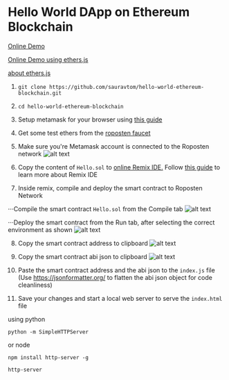 # Hello World DApp on Ethereum Blockchain
[Online Demo](https://microsecondjava--testhackathon.repl.co/)


[Online Demo using ethers.js](http://sauravtom.com/hello-world-ethereum-blockchain/ethers-js/) 

[about ethers.js](https://docs.ethers.io/ethers.js/html/)
1. `git clone https://github.com/sauravtom/hello-world-ethereum-blockchain.git`

2. `cd hello-world-ethereum-blockchain`

3. Setup metamask for your browser using [this guide](https://medium.com/@followcoin/how-to-install-metamask-88cbdabc1d28)

4. Get some test ethers from the [roposten faucet](https://faucet.metamask.io/)

5. Make sure you're Metamask account is connected to the Roposten network
![alt text](https://raw.githubusercontent.com/sauravtom/hello-world-ethereum-blockchain/master/demo-images/1.png)

6. Copy the content of `Hello.sol` to [online Remix IDE.](http://remix.ethereum.org) Follow [this guide](https://media.readthedocs.org/pdf/remix/latest/remix.pdf) to learn more about Remix IDE

7. Inside remix, compile and deploy the smart contract to Roposten Network

⋅⋅⋅Compile the smart contract `Hello.sol` from the Compile tab ![alt text](https://raw.githubusercontent.com/sauravtom/hello-world-ethereum-blockchain/master/demo-images/5.png)

⋅⋅⋅Deploy the smart contract from the Run tab, after selecting the correct environment as shown ![alt text](https://raw.githubusercontent.com/sauravtom/hello-world-ethereum-blockchain/master/demo-images/2.png)

8. Copy the smart contract address to clipboard ![alt text](https://raw.githubusercontent.com/sauravtom/hello-world-ethereum-blockchain/master/demo-images/4.png)

9. Copy the smart contract abi json to clipboard ![alt text](https://raw.githubusercontent.com/sauravtom/hello-world-ethereum-blockchain/master/demo-images/3.png)

10. Paste the smart contract address and the abi json to the `index.js` file (Use https://jsonformatter.org/ to flatten the abi json object for code cleanliness)

9. Save your changes and start a local web server to serve the `index.html` file


using python


`python -m SimpleHTTPServer` 


or node


`npm install http-server -g`


`http-server`

